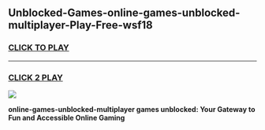 
## Unblocked-Games-online-games-unblocked-multiplayer-Play-Free-wsf18
<h3>
<a href="https://premium76.site?title=online-games-unblocked-multiplayer&ref=18A1">CLICK TO PLAY</a></h3>
<hr>

<h3>
<a href="https://premium76.site?title=online-games-unblocked-multiplayer&ref=18A1">CLICK 2 PLAY</a>
  
</h3>

<a href="https://premium76.site?title=online-games-unblocked-multiplayer&ref=18A1"><img src="https://clearcache.store/games.png"></a>


**online-games-unblocked-multiplayer games unblocked: Your Gateway to Fun and Accessible Online Gaming**
